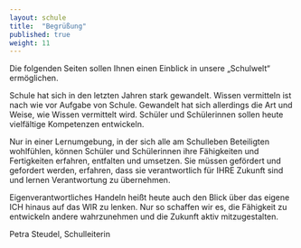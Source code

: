```yaml
---
layout: schule
title:  "Begrüßung"
published: true
weight: 11
---
```


Die folgenden Seiten sollen Ihnen einen Einblick in unsere „Schulwelt“ ermöglichen. 

Schule hat sich in den letzten Jahren stark gewandelt. Wissen vermitteln ist nach wie vor Aufgabe von Schule. Gewandelt hat sich allerdings die Art und Weise, wie Wissen vermittelt wird. Schüler und Schülerinnen sollen heute vielfältige Kompetenzen entwickeln. 

Nur in einer Lernumgebung, in der sich alle am Schulleben Beteiligten wohlfühlen, können Schüler und Schülerinnen ihre Fähigkeiten und Fertigkeiten erfahren, entfalten und umsetzen. Sie müssen gefördert und gefordert werden, erfahren, dass sie verantwortlich für IHRE Zukunft sind und lernen Verantwortung zu übernehmen.

Eigenverantwortliches Handeln heißt heute auch den Blick über das eigene ICH hinaus auf das WIR zu lenken. Nur so schaffen wir es, die Fähigkeit zu entwickeln andere wahrzunehmen und die Zukunft aktiv mitzugestalten.

Petra Steudel, Schulleiterin 